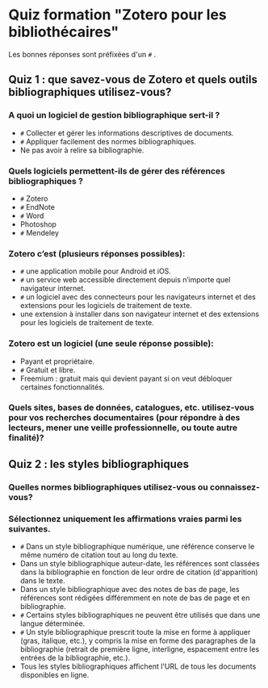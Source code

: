 #  Quiz formation "Zotero pour les bibliothécaires"

Les bonnes réponses sont préfixées d'un `#` .

##  Quiz 1 : que savez-vous de Zotero et quels outils bibliographiques utilisez-vous?

### A quoi un logiciel de gestion bibliographique sert-il ?

* `#`  Collecter et gérer les informations descriptives de documents.
* `#`  Appliquer facilement des normes bibliographiques.
* Ne pas avoir à relire sa bibliographie.

### Quels logiciels permettent-ils de gérer des références bibliographiques ?

* `#` Zotero
* `#` EndNote
* `#` Word
* Photoshop
* `#` Mendeley


### Zotero c’est (plusieurs réponses possibles):

* `#` une application mobile pour Android et iOS.
* `#` un service web accessible directement depuis n’importe quel navigateur internet.
* `#` un logiciel avec des connecteurs pour les navigateurs internet et des extensions pour les logiciels de traitement de texte.
* une extension à installer dans son navigateur internet et des extensions pour les logiciels de traitement de texte.

### Zotero est un logiciel (une seule réponse possible):

* Payant et propriétaire.
* `#` Gratuit et libre.
* Freemium : gratuit mais qui devient payant si on veut débloquer certaines fonctionnalités.

### Quels sites, bases de données, catalogues, etc. utilisez-vous pour vos recherches documentaires (pour répondre à des lecteurs, mener une veille professionnelle, ou toute autre finalité)?

##  Quiz 2 : les styles bibliographiques

### Quelles normes bibliographiques utilisez-vous ou connaissez-vous?

### Sélectionnez uniquement les affirmations vraies parmi les suivantes.

* `#` Dans un style bibliographique numérique, une référence conserve le même numéro de citation tout au long du texte.
* Dans un style bibliographique auteur-date, les références sont classées dans la bibliographie en fonction de leur ordre de citation (d'apparition) dans le texte.
* Dans un style bibliographique avec des notes de bas de page, les références sont rédigées différemment en note de bas de page et en bibliographie.
* `#` Certains styles bibliographiques ne peuvent être utilisés que dans une langue déterminée.
* `#` Un style bibliographique prescrit toute la mise en forme à appliquer (gras, italique, etc.), y compris la mise en forme des paragraphes de la bibliographie (retrait de première ligne, interligne, espacement entre les entrées de la bibliographie, etc.).
* Tous les styles bibliographiques affichent l'URL de tous les documents disponibles en ligne.
